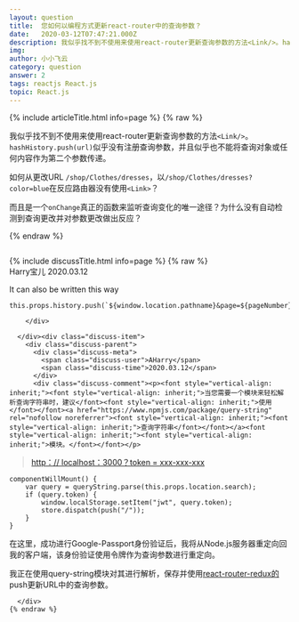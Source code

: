 ```yaml
---
layout: question
title:  您如何以编程方式更新react-router中的查询参数？
date:   2020-03-12T07:47:21.000Z
description: 我似乎找不到不使用来使用react-router更新查询参数的方法<Link/>。hashHistory.push(url)似乎没有注册查询参数，并且似乎...
img: 
author: 小小飞云
category: question
answer: 2
tags: reactjs React.js
topic: React.js
---
```

<div class="article-root">
  <div class="article">
    {% include articleTitle.html info=page %}
    {% raw %}
    <div class="article-content"><p><font style="vertical-align: inherit;"><font style="vertical-align: inherit;">我似乎找不到不使用来使用react-router更新查询参数的方法</font></font><code>&lt;Link/&gt;</code><font style="vertical-align: inherit;"><font style="vertical-align: inherit;">。</font></font><code>hashHistory.push(url)</code><font style="vertical-align: inherit;"><font style="vertical-align: inherit;">似乎没有注册查询参数，并且似乎也不能将查询对象或任何内容作为第二个参数传递。</font></font></p>

<p><font style="vertical-align: inherit;"><font style="vertical-align: inherit;">如何从更改URL </font></font><code>/shop/Clothes/dresses</code><font style="vertical-align: inherit;"><font style="vertical-align: inherit;">，以</font></font><code>/shop/Clothes/dresses?color=blue</code><font style="vertical-align: inherit;"><font style="vertical-align: inherit;">在反应路由器没有使用</font></font><code>&lt;Link&gt;</code><font style="vertical-align: inherit;"><font style="vertical-align: inherit;">？</font></font></p>

<p><font style="vertical-align: inherit;"><font style="vertical-align: inherit;">而且是一个</font></font><code>onChange</code><font style="vertical-align: inherit;"><font style="vertical-align: inherit;">真正的函数来监听查询变化的唯一途径？</font><font style="vertical-align: inherit;">为什么没有自动检测到查询更改并对参数更改做出反应？</font></font></p></div>
    {% endraw %}
  </div>
  <p style="height: 0;width:0;overflow: hidden;"> 第1082篇《您如何以编程方式更新react-router中的查询参数？》来自Winter(https://github.com/aiyld/aiyld.github.io)的站点</p>
  <div class="discuss-wrapper">
    {% include discussTitle.html info=page %}
    {% raw %}
    <div class="discuss-item">
        <div class="discuss-parent">
          <div class="discuss-meta">
            <span class="discuss-user">Harry宝儿</span>
            <span class="discuss-time">2020.03.12</span>
          </div>
          <div class="discuss-comment"><p>It can also be written this way </p>

<pre><code>this.props.history.push(`${window.location.pathname}&amp;page=${pageNumber}`)
</code></pre></div>
        </div>
        
      </div><div class="discuss-item">
        <div class="discuss-parent">
          <div class="discuss-meta">
            <span class="discuss-user">AHarry</span>
            <span class="discuss-time">2020.03.12</span>
          </div>
          <div class="discuss-comment"><p><font style="vertical-align: inherit;"><font style="vertical-align: inherit;">当您需要一个模块来轻松解析查询字符串时，建议</font><font style="vertical-align: inherit;">使用</font></font><a href="https://www.npmjs.com/package/query-string" rel="nofollow noreferrer"><font style="vertical-align: inherit;"><font style="vertical-align: inherit;">查询字符串</font></font></a><font style="vertical-align: inherit;"><font style="vertical-align: inherit;">模块。</font></font></p>

<blockquote>
  <p><a href="http://localhost:3000?token=xxx-xxx-xxx" rel="nofollow noreferrer"><font style="vertical-align: inherit;"><font style="vertical-align: inherit;">http：// localhost：3000？token = xxx-xxx-xxx</font></font></a></p>
</blockquote>

<pre><code>componentWillMount() {<font></font>
    var query = queryString.parse(this.props.location.search);<font></font>
    if (query.token) {<font></font>
        window.localStorage.setItem("jwt", query.token);<font></font>
        store.dispatch(push("/"));<font></font>
    }<font></font>
}<font></font>
</code></pre>

<p><font style="vertical-align: inherit;"><font style="vertical-align: inherit;">在这里，成功进行Google-Passport身份验证后，我将从Node.js服务器重定向回我的客户端，该身份验证使用令牌作为查询参数进行重定向。</font></font></p>

<p><font style="vertical-align: inherit;"><font style="vertical-align: inherit;">我正在使用query-string模块对其进行解析，保存并使用</font></font><a href="https://github.com/reactjs/react-router-redux" rel="nofollow noreferrer"><font style="vertical-align: inherit;"><font style="vertical-align: inherit;">react-router-redux的</font></font></a><font style="vertical-align: inherit;"><font style="vertical-align: inherit;"> push更新URL中的查询参数</font><font style="vertical-align: inherit;">。</font></font></p></div>
        </div>
        
      </div>
    {% endraw %}
  </div>
<div>
